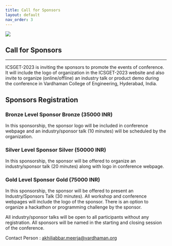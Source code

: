 ```yaml
---
title: Call for Sponsors
layout: default
nav_order: 3
---
```

![](../../assets/images/bg_windmill.jpg)
## Call for Sponsors
---

ICSGET-2023 is inviting the sponsors to promote the events of conference. It will include the logo of organization in the ICSGET-2023 website and also invite to organize (online/offline) an industry talk or product demo during the conference in Vardhaman College of Engineering, Hyderabad, India.

## Sponsors Registration

### Bronze Level Sponsor   Bronze (35000 INR)
In this sponsorship, the sponsor logo will be included in conference webpage and an industry/sponsor talk (10 minutes) will be scheduled by the organization.

### Silver Level Sponsor   Silver (50000 INR)
In this sponsorship, the sponsor will be offered to organize an industry/sponsor talk (20 minutes) along with logo in conference webpage.

### Gold Level Sponsor   Gold (75000 INR)
In this sponsorship, the sponsor will be offered to present an Industry/Sponsors Talk (30 minutes). All workshop and conference webpages will include the logo of the sponsor. There is an option to organize a hackathon or programming challenge by the sponsor.

All industry/sponsor talks will be open to all participants without any registration. All sponsors will be named in the starting and closing session of the conference.


Contact Person : akhiljabbar.meerja@vardhaman.org